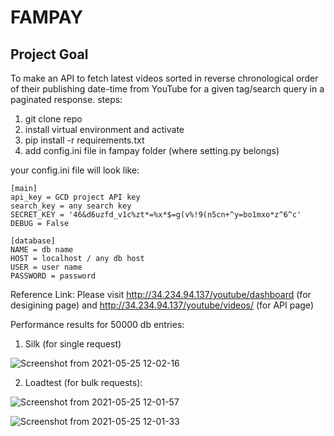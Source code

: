 # FAMPAY

## Project Goal

To make an API to fetch latest videos sorted in reverse chronological order of their publishing date-time from YouTube for a given tag/search query in a paginated response.
steps:
1. git clone repo
2. install virtual environment and activate
3. pip install -r requirements.txt
4. add config.ini file in fampay folder (where setting.py belongs)

your config.ini file will look like: 

```
[main]
api_key = GCD project API key
search_key = any search key 
SECRET_KEY = '46&d6uzfd_v1c%zt*=%x*$=g(v%!9(n5cn+^y=bo1mxo*z^6^c'
DEBUG = False

[database]
NAME = db name
HOST = localhost / any db host
USER = user name
PASSWORD = password
```

Reference Link: Please visit http://34.234.94.137/youtube/dashboard (for desigining page) and http://34.234.94.137/youtube/videos/ (for API page)

Performance results for 50000 db entries:
1. Silk (for single request)

![Screenshot from 2021-05-25 12-02-16](https://user-images.githubusercontent.com/43541680/119450228-3985c200-bd51-11eb-80e2-452907f02ab6.png)

2. Loadtest (for bulk requests):

![Screenshot from 2021-05-25 12-01-57](https://user-images.githubusercontent.com/43541680/119450232-3b4f8580-bd51-11eb-93cf-11e683626083.png)

![Screenshot from 2021-05-25 12-01-33](https://user-images.githubusercontent.com/43541680/119450242-3c80b280-bd51-11eb-82f8-bc2b53deec39.png)
